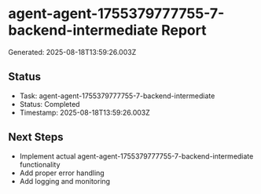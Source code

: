 # agent-agent-1755379777755-7-backend-intermediate Report

Generated: 2025-08-18T13:59:26.003Z

## Status
- Task: agent-agent-1755379777755-7-backend-intermediate
- Status: Completed
- Timestamp: 2025-08-18T13:59:26.003Z

## Next Steps
- Implement actual agent-agent-1755379777755-7-backend-intermediate functionality
- Add proper error handling
- Add logging and monitoring

